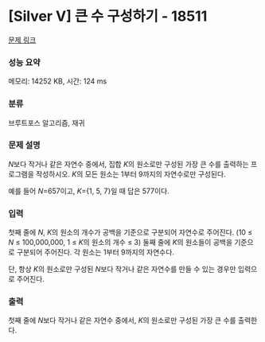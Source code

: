 # [Silver V] 큰 수 구성하기 - 18511 

[문제 링크](https://www.acmicpc.net/problem/18511) 

### 성능 요약

메모리: 14252 KB, 시간: 124 ms

### 분류

브루트포스 알고리즘, 재귀

### 문제 설명

<p><em>N</em>보다 작거나 같은 자연수 중에서, 집합 <em>K</em>의 원소로만 구성된 가장 큰 수를 출력하는 프로그램을 작성하시오. <em>K</em>의 모든 원소는 1부터 9까지의 자연수로만 구성된다.</p>

<p>예를 들어 <em>N</em>=657이고, <em>K</em>={1, 5, 7}일 때 답은 577이다.</p>

### 입력 

 <p>첫째 줄에 <em>N</em>, <em>K</em>의 원소의 개수가 공백을 기준으로 구분되어 자연수로 주어진다. (10 ≤ <em>N </em>≤ 100,000,000, 1 ≤ <em>K</em>의 원소의 개수 ≤ 3) 둘째 줄에 <em>K</em>의 원소들이 공백을 기준으로 구분되어 주어진다. 각 원소는 1부터 9까지의 자연수다.</p>

<p>단, 항상 <em>K</em>의 원소로만 구성된 <em>N</em>보다 작거나 같은 자연수를 만들 수 있는 경우만 입력으로 주어진다.</p>

### 출력 

 <p>첫째 줄에 <em>N</em>보다 작거나 같은 자연수 중에서, <em>K</em>의 원소로만 구성된 가장 큰 수를 출력한다.</p>

